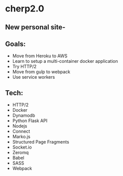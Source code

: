 cherp2.0
=======

## New personal site-

Goals: 
------

* Move from Heroku to AWS
* Learn to setup a multi-container docker application
* Try HTTP/2
* Move from gulp to webpack
* Use service workers

Tech:
------

* HTTP/2
* Docker
* Dynamodb
* Python Flask API
* Nodejs 
* Connect
* Marko.js
* Structured Page Fragments
* Socket.io
* Zeromq
* Babel
* SASS
* Webpack

